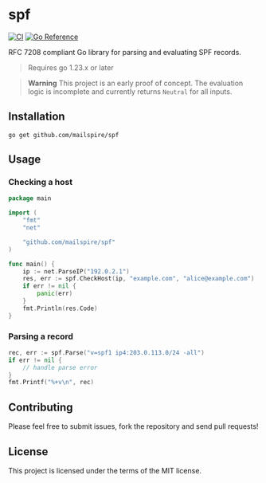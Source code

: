 # spf
[![CI](https://github.com/mailspire/spf/actions/workflows/go-test.yaml/badge.svg?branch=main)](https://github.com/mailspire/spf/actions/workflows/go-test.yaml)
[![Go Reference](https://pkg.go.dev/badge/github.com/mailspire/spf.svg)](https://pkg.go.dev/github.com/mailspire/spf)

RFC 7208 compliant Go library for parsing and evaluating SPF records.
> Requires go 1.23.x or later

> **Warning**
> This project is an early proof of concept. The evaluation logic is
> incomplete and currently returns `Neutral` for all inputs.

## Installation
```shell
go get github.com/mailspire/spf
```

## Usage

### Checking a host
```go
package main

import (
    "fmt"
    "net"

    "github.com/mailspire/spf"
)

func main() {
    ip := net.ParseIP("192.0.2.1")
    res, err := spf.CheckHost(ip, "example.com", "alice@example.com")
    if err != nil {
        panic(err)
    }
    fmt.Println(res.Code)
}
```

### Parsing a record
```go
rec, err := spf.Parse("v=spf1 ip4:203.0.113.0/24 -all")
if err != nil {
    // handle parse error
}
fmt.Printf("%+v\n", rec)
```

## Contributing
Please feel free to submit issues, fork the repository and send pull requests!

## License
This project is licensed under the terms of the MIT license.
